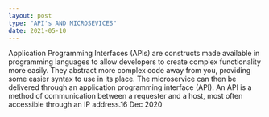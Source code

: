 ```yaml
---
layout: post
type: "API's AND MICROSEVICES"
date: 2021-05-10
---
```


Application Programming Interfaces (APIs) are constructs made available in programming languages to allow developers to create complex functionality more easily. They abstract more complex code away from you, providing some easier syntax to use in its place.
The microservice can then be delivered through an application programming interface (API). An API is a method of communication between a requester and a host, most often accessible through an IP address.16 Dec 2020
